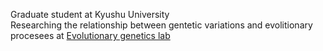 
Graduate student at Kyushu University  
Researching the relationship between gentetic variations and evolitionary procesees at [Evolutionary genetics lab](http://www.biology.kyushu-u.ac.jp/~kteshima/)

<!--
**ttomo3535/ttomo3535** is a ✨ _special_ ✨ repository because its `README.md` (this file) appears on your GitHub profile.

Here are some ideas to get you started:

- 🔭 I’m currently working on ...
- 🌱 I’m currently learning ...
- 👯 I’m looking to collaborate on ...
- 🤔 I’m looking for help with ...
- 💬 Ask me about ...
- 📫 How to reach me: ...
- 😄 Pronouns: ...
- ⚡ Fun fact: ...
-->
